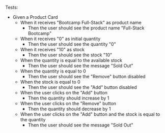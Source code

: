 Tests:

- Given a Product Card
  - When it receives "Bootcamp Full-Stack" as product name
    - Then the user should see the product name "Full-Stack Bootcamp"
  - When it receives "0" as initial quantity
    - Then the user should see the quantity "0"
  - When it receives "10" as stock
    - Then the user should see the stock "10"
  - When the quantity is equal to the available stock
    - Then the user should see the message "Sold Out"
  - When the quantity is equal to 0
    - Then the user should see the "Remove" button disabled
  - When the stock is equal to 0
    - Then the user should see the "Add" button disabled
  - When the user clicks on the "Add" button
    - Then the quantity should increase by 1
  - When the user clicks on the "Remove" button
    - Then the quantity should decrease by 1
  - When the user clicks on the "Add" button and the stock is equal to the quantity
    - Then the user should see the message "Sold Out"
